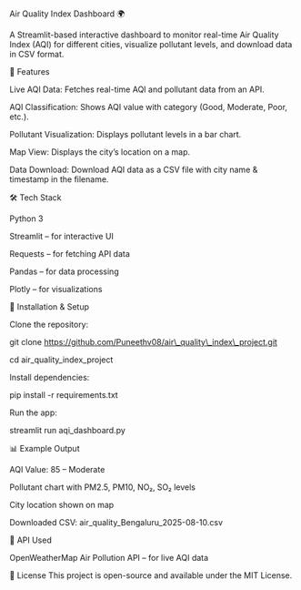 Air Quality Index Dashboard 🌍

A Streamlit-based interactive dashboard to monitor real-time Air Quality Index (AQI) for different cities, visualize pollutant levels, and download data in CSV format.



📌 Features

Live AQI Data: Fetches real-time AQI and pollutant data from an API.

AQI Classification: Shows AQI value with category (Good, Moderate, Poor, etc.).

Pollutant Visualization: Displays pollutant levels in a bar chart.

Map View: Displays the city’s location on a map.

Data Download: Download AQI data as a CSV file with city name \& timestamp in the filename.



🛠 Tech Stack

Python 3

Streamlit – for interactive UI

Requests – for fetching API data

Pandas – for data processing

Plotly – for visualizations

🚀 Installation \& Setup

Clone the repository:

git clone https://github.com/Puneethv08/air\_quality\_index\_project.git

cd air\_quality\_index\_project

Install dependencies:

pip install -r requirements.txt

Run the app:

streamlit run aqi\_dashboard.py

📊 Example Output

AQI Value: 85 – Moderate

Pollutant chart with PM2.5, PM10, NO₂, SO₂ levels

City location shown on map

Downloaded CSV: air\_quality\_Bengaluru\_2025-08-10.csv

📌 API Used

OpenWeatherMap Air Pollution API – for live AQI data

📄 License
This project is open-source and available under the MIT License.





